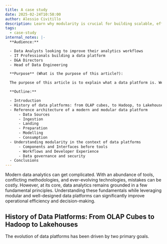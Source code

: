 ```yaml
---
title: A case study
date: 2025-02-24T10:58:00
author: Alessio Civitillo
description: Learn why modularity is crucial for building scalable, efficient data architectures. This article covers the core components of modern data platforms, from ingestion to governance, and shares best practices for flexibility, interoperability, and security.
tags:
  - case-study
internal_notes: |-
  **Audience:**

  - Data Analysts looking to improve their analytics workflows
  - IT Professionals building a data platform
  - D&A Directors
  - Head of Data Engineering

  **Purpose** (What is the purpose of this article?):

  The purpose of this article is to explain what a data platform is. We want to give confidence to the reader in our reference architecture by explaining a bit of the history of data platforms and then giving some thoughts around modularity. Some readers might come from a more classic IT background, and they might have different terminologies, such as OLAP cubes, data warehouse, and cubes. We want the reader to not only understand the typical modern data platform reference architecture, which is everywhere now but also to understand the importance of modularity and good design decisions. 

  **Outline:**

  - Introduction
  - History of data platforms: from OLAP cubes, to Hadoop, to Lakehouses
  - Reference architecture of a modern and modular data platform
      - Data Sources
      - Ingestion
      - Landing
      - Preparation
      - Modelling
      - Consumption
  - Understanding modularity in the context of data platforms
      - Components and Interfaces before tools
      - Workflows and Developer Experience
      - Data governance and security
  - Conclusions
---
```

Modern data analytics can get complicated. With an abundance of tools, conflicting methodologies, and ever-evolving technologies, mistakes can be costly. However, at its core, data analytics remains grounded in a few fundamental principles. Understanding these fundamentals while leveraging modular and well-designed data platforms can significantly improve operational efficiency and decision-making.

## **History of Data Platforms: From OLAP Cubes to Hadoop to Lakehouses**

The evolution of data platforms has been driven by two primary goals.
